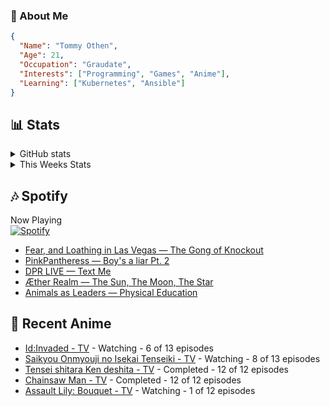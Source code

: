 ### 👋 About Me
```json
{
  "Name": "Tommy Othen",
  "Age": 21,
  "Occupation": "Graudate",
  "Interests": ["Programming", "Games", "Anime"],
  "Learning": ["Kubernetes", "Ansible"]
}
```

## 📊 Stats
<details>
  <summary>GitHub stats</summary>
  <a href="https://github.com/anuraghazra/github-readme-stats">
    <img src="https://github-readme-stats.vercel.app/api?username=tommyothen&show_icons=true&count_private=true&hide=prs,issues">
  </a>
</details>

<details>
  <summary>This Weeks Stats</summary>
  <a href="https://github.com/anuraghazra/github-readme-stats">
    <img src="https://github-readme-stats.vercel.app/api/wakatime?username=tommyothen&cache_seconds=1800&custom_title=Top%20Languages">
  </a>
</details>

## 🎶 Spotify
Now Playing\
[![Spotify](https://novatorem-dasushiasian.vercel.app/api/spotify)](https://open.spotify.com/user/g90805640970)
<!-- LASTFM:START -->
* [Fear, and Loathing in Las Vegas — The Gong of Knockout](https://www.last.fm/music/Fear,+and+Loathing+in+Las+Vegas/_/The+Gong+of+Knockout)
* [PinkPantheress — Boy&#39;s a liar Pt. 2](https://www.last.fm/music/PinkPantheress/_/Boy%27s+a+liar+Pt.+2)
* [DPR LIVE — Text Me](https://www.last.fm/music/DPR+LIVE/_/Text+Me)
* [Æther Realm — The Sun, The Moon, The Star](https://www.last.fm/music/%C3%86ther+Realm/_/The+Sun,+The+Moon,+The+Star)
* [Animals as Leaders — Physical Education](https://www.last.fm/music/Animals+as+Leaders/_/Physical+Education)<!-- LASTFM:END -->

## 🗻 Recent Anime
<!-- ANIME-LIST:START -->
* [Id:Invaded - TV](https://myanimelist.net/anime/40046/Id_Invaded) - Watching - 6 of 13 episodes
* [Saikyou Onmyouji no Isekai Tenseiki - TV](https://myanimelist.net/anime/50932/Saikyou_Onmyouji_no_Isekai_Tenseiki) - Watching - 8 of 13 episodes
* [Tensei shitara Ken deshita - TV](https://myanimelist.net/anime/49891/Tensei_shitara_Ken_deshita) - Completed - 12 of 12 episodes
* [Chainsaw Man - TV](https://myanimelist.net/anime/44511/Chainsaw_Man) - Completed - 12 of 12 episodes
* [Assault Lily: Bouquet - TV](https://myanimelist.net/anime/40550/Assault_Lily__Bouquet) - Watching - 1 of 12 episodes<!-- ANIME-LIST:END -->
